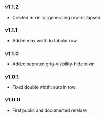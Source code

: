 ### v1.1.2

- Created mixin for generating row-collapsed

### v1.1.1

- Added max width to tabular row

### v1.1.0

- Added seprated grig-visibility-hide mixin

### v1.0.1

- Fixed double width: auto in row

### v1.0.0

- First public and documented relelase